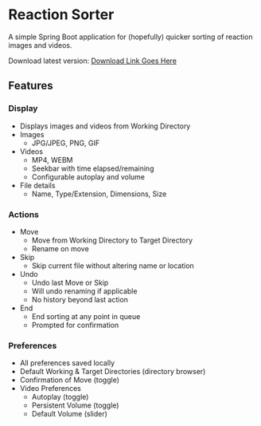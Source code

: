 # Reaction Sorter
A simple Spring Boot application for (hopefully) quicker sorting of reaction images and videos.

Download latest version: [Download Link Goes Here](#)

## Features
### Display
- Displays images and videos from Working Directory
- Images
  - JPG/JPEG, PNG, GIF
- Videos
  - MP4, WEBM
  - Seekbar with time elapsed/remaining
  - Configurable autoplay and volume
- File details
  - Name, Type/Extension, Dimensions, Size

### Actions
- Move
  - Move from Working Directory to Target Directory
  - Rename on move
- Skip
  - Skip current file without altering name or location
- Undo
  - Undo last Move or Skip
  - Will undo renaming if applicable
  - No history beyond last action
- End
  - End sorting at any point in queue
  - Prompted for confirmation

### Preferences
- All preferences saved locally
- Default Working & Target Directories (directory browser)
- Confirmation of Move (toggle)
- Video Preferences
  - Autoplay (toggle)
  - Persistent Volume (toggle)
  - Default Volume (slider)